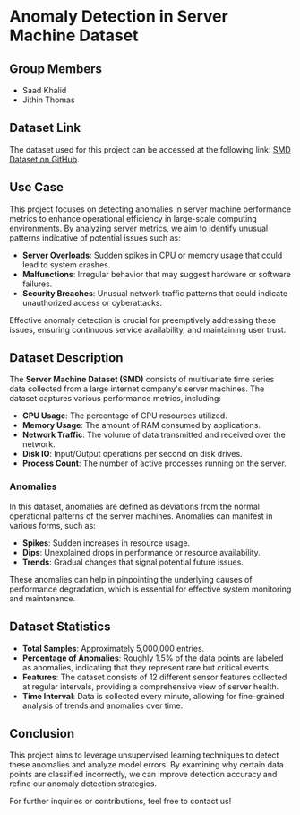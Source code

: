 # Anomaly Detection in Server Machine Dataset

## Group Members
- Saad Khalid
- Jithin Thomas

## Dataset Link
The dataset used for this project can be accessed at the following link: [SMD Dataset on GitHub](https://github.com/NetManAIOps/OmniAnomaly).

## Use Case
This project focuses on detecting anomalies in server machine performance metrics to enhance operational efficiency in large-scale computing environments. By analyzing server metrics, we aim to identify unusual patterns indicative of potential issues such as:

- **Server Overloads**: Sudden spikes in CPU or memory usage that could lead to system crashes.
- **Malfunctions**: Irregular behavior that may suggest hardware or software failures.
- **Security Breaches**: Unusual network traffic patterns that could indicate unauthorized access or cyberattacks.

Effective anomaly detection is crucial for preemptively addressing these issues, ensuring continuous service availability, and maintaining user trust.

## Dataset Description
The **Server Machine Dataset (SMD)** consists of multivariate time series data collected from a large internet company's server machines. The dataset captures various performance metrics, including:

- **CPU Usage**: The percentage of CPU resources utilized.
- **Memory Usage**: The amount of RAM consumed by applications.
- **Network Traffic**: The volume of data transmitted and received over the network.
- **Disk IO**: Input/Output operations per second on disk drives.
- **Process Count**: The number of active processes running on the server.

### Anomalies
In this dataset, anomalies are defined as deviations from the normal operational patterns of the server machines. Anomalies can manifest in various forms, such as:

- **Spikes**: Sudden increases in resource usage.
- **Dips**: Unexplained drops in performance or resource availability.
- **Trends**: Gradual changes that signal potential future issues.

These anomalies can help in pinpointing the underlying causes of performance degradation, which is essential for effective system monitoring and maintenance.

## Dataset Statistics
- **Total Samples**: Approximately 5,000,000 entries.
- **Percentage of Anomalies**: Roughly 1.5% of the data points are labeled as anomalies, indicating that they represent rare but critical events.
- **Features**: The dataset consists of 12 different sensor features collected at regular intervals, providing a comprehensive view of server health.
- **Time Interval**: Data is collected every minute, allowing for fine-grained analysis of trends and anomalies over time.

## Conclusion
This project aims to leverage unsupervised learning techniques to detect these anomalies and analyze model errors. By examining why certain data points are classified incorrectly, we can improve detection accuracy and refine our anomaly detection strategies.

For further inquiries or contributions, feel free to contact us!
